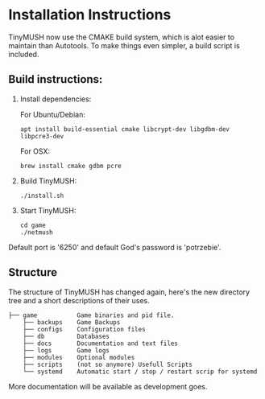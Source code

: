 # Installation Instructions


TinyMUSH now use the CMAKE build system, which is alot easier to maintain than Autotools. To make things even simpler, a build script is included.

## Build instructions:

1. Install dependencies:

    For Ubuntu/Debian:
    ```
    apt install build-essential cmake libcrypt-dev libgdbm-dev libpcre3-dev
    ```

    For OSX:
    ```
    brew install cmake gdbm pcre
    ```

2. Build TinyMUSH:
    ```
    ./install.sh
    ```

3. Start TinyMUSH:
    ```
    cd game
    ./netmush
    ```

Default port is '6250' and default God's password is 'potrzebie'.

## Structure

The structure of TinyMUSH has changed again, here's the new directory tree and a short descriptions of their uses.

```
├── game           Game binaries and pid file.
    ├── backups    Game Backups
    ├── configs    Configuration files
    ├── db         Databases
    ├── docs       Documentation and text files
    ├── logs       Game logs
    ├── modules    Optional modules
    ├── scripts    (not so anymore) Usefull Scripts
    └── systemd    Automatic start / stop / restart scrip for systemd
```

More documentation will be available as development goes.
